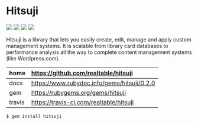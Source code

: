 # Hitsuji

![](https://travis-ci.com/realtable/hitsuji.svg)
![](https://img.shields.io/github/issues/realtable/hitsuji.svg)
![](https://img.shields.io/gem/dt/hitsuji.svg)
![](https://img.shields.io/gem/v/hitsuji.svg)

Hitsuji is a library that lets you easily create, edit, manage and apply custom management systems. It is scalable from library card databases to performance analysis all the way to complete content management systems (like Wordpress.com).

| home   | https://github.com/realtable/hitsuji        |
|:------ |:------------------------------------------- |
| docs   | https://www.rubydoc.info/gems/hitsuji/0.2.0 |
| gem    | https://rubygems.org/gems/hitsuji           |
| travis | https://travis-ci.com/realtable/hitsuji     |

    $ gem install hitsuji
    
